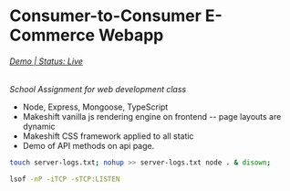 
# Consumer-to-Consumer E-Commerce Webapp

###### [Demo | Status: Live](http://143.198.57.139/)

*School Assignment for web development class*


- Node, Express, Mongoose, TypeScript
- Makeshift vanilla js rendering engine on frontend -- page layouts are dynamic
- Makeshift CSS framework applied to all static
- Demo of API methods on api page.

```bash
touch server-logs.txt; nohup >> server-logs.txt node . & disown;
```

```bash
lsof -nP -iTCP -sTCP:LISTEN
```
